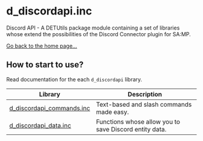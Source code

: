 # d_discordapi.inc
Discord API - A DETUtils package module containing a set of libraries whose extend the possibilities of the Discord Connector plugin for SA:MP.

[Go back to the home page...](../README.md)

## How to start to use?
Read documentation for the each `d_discordapi` library.


| Library      | Description                                                                                |
| -------------------- | ------------------------------------------------------------------------------------------ |
| [d_discordapi_commands.inc](d_discordapi_commands.md) | Text-based and slash commands made easy. |
| [d_discordapi_data.inc](d_discordapi_data.md) | Functions whose allow you to save Discord entity data. |

